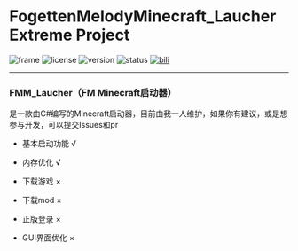 
# FogettenMelodyMinecraft_Laucher Extreme Project

![frame](https://img.shields.io/badge/.NET-8.0-blue)
![license](https://img.shields.io/badge/协议-MIT-orange)
![version](https://img.shields.io/badge/版本-1.5-green)
![status](https://img.shields.io/badge/状态-开发中-yellow)
[![bili](https://img.shields.io/badge/BILI-我的B站主页-darkturquoise.svg)](https://space.bilibili.com/38782485?spm_id_from=333.1007.0.0)


---

### FMM_Laucher（FM Minecraft启动器）

是一款由C#编写的Minecraft启动器，目前由我一人维护，如果你有建议，或是想参与开发，可以提交Issues和pr

- 基本启动功能 √

- 内存优化 √

- 下载游戏 ×

- 下载mod ×

- 正版登录 ×

- GUI界面优化 ×